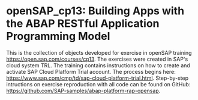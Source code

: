 # openSAP_cp13: Building Apps with the ABAP RESTful Application Programming Model
This is the collection of objects developed for exercise in openSAP training https://open.sap.com/courses/cp13. The exercises were created in SAP's cloud system TRL. The training contains instructions on how to create and activate SAP Cloud Platform Trial account. The process begins here: https://www.sap.com/cmp/td/sap-cloud-platform-trial.html. Step-by-step intructions on exercise reproduction with all code can be found on GitHub: https://github.com/SAP-samples/abap-platform-rap-opensap.
